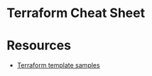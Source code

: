 # Terraform Cheat Sheet



# Resources
- [Terraform template samples](https://github.com/terraform-providers/terraform-provider-azurerm)


